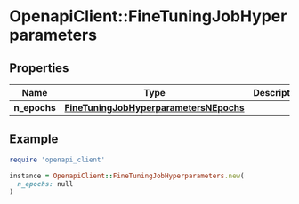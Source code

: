 # OpenapiClient::FineTuningJobHyperparameters

## Properties

| Name | Type | Description | Notes |
| ---- | ---- | ----------- | ----- |
| **n_epochs** | [**FineTuningJobHyperparametersNEpochs**](FineTuningJobHyperparametersNEpochs.md) |  |  |

## Example

```ruby
require 'openapi_client'

instance = OpenapiClient::FineTuningJobHyperparameters.new(
  n_epochs: null
)
```

